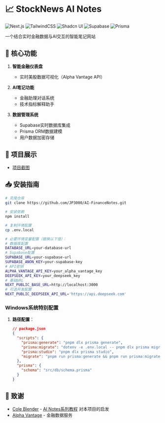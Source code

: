 # 📈 StockNews AI Notes

![Next.js](https://img.shields.io/badge/Next.js-000000?style=for-the-badge&logo=next.js)
![TailwindCSS](https://img.shields.io/badge/Tailwind_CSS-06B6D4?style=for-the-badge&logo=tailwind-css)
![Shadcn UI](https://img.shields.io/badge/Shadcn_UI-000000?style=for-the-badge)
![Supabase](https://img.shields.io/badge/Supabase-3ECF8E?style=for-the-badge&logo=supabase)
![Prisma](https://img.shields.io/badge/Prisma-2D3748?style=for-the-badge&logo=prisma)

一个结合实时金融数据与AI交互的智能笔记网站

## 🚀 核心功能

1. **智能金融仪表盘**

   - 实时美股数据可视化（Alpha Vantage API）

2. **AI笔记功能**

   - 金融助理对话系统
   - 技术指标解释助手

3. **数据管理系统**
   - Supabase实时数据库集成
   - Prisma ORM数据建模
   - 用户数据加密存储

## 📝 项目展示

- [项目截图]('./public/StockNews.png')

## 📥 安装指南

```bash
# 克隆仓库
git clone https://github.com/JP3000/AI-FinanceNotes.git

# 安装依赖
npm install

# 复制环境配置
cp .env.local

# 必要环境变量配置（替换以下值）：
# 数据库配置
DATABASE_URL=your-database-url
# Supabase配置
SUPABASE_URL=your-supabase-url
SUPABASE_ANON_KEY=your-supabase-key
# API密钥
ALPHA_VANTAGE_API_KEY=your_alpha_vantage_key
DEEPSEEK_API_KEY=your_deepseek_key
# 基础URL
NEXT_PUBLIC_BASE_URL=http://localhost:3000
# 可选开发配置
NEXT_PUBLIC_DEEPSEEK_API_URL='https://api.deepseek.com'

```

### Windows系统特别配置

1. **路径配置**：
   ```json
   // package.json
   {
     "scripts": {
       "prisma:generate": "pnpm dlx prisma generate",
       "prisma:migrate": "dotenv -e .env.local -- pnpm dlx prisma migrate dev",
       "prisma:studio": "pnpm dlx prisma studio",
       "migrate": "pnpm run prisma:generate && pnpm run prisma:migrate"
     },
     "prisma": {
       "schema": "src/db/schema.prisma"
     }
   }
   ```

## 🙏 致谢

- [Cole Blender](https://www.youtube.com/watch?v=6ChzCaljcaI) - [AI Notes系列教程](https://www.youtube.com/watch?v=6ChzCaljcaI) 对本项目的启发
- [Alpha Vantage](https://www.alphavantage.co/) - 金融数据服务
